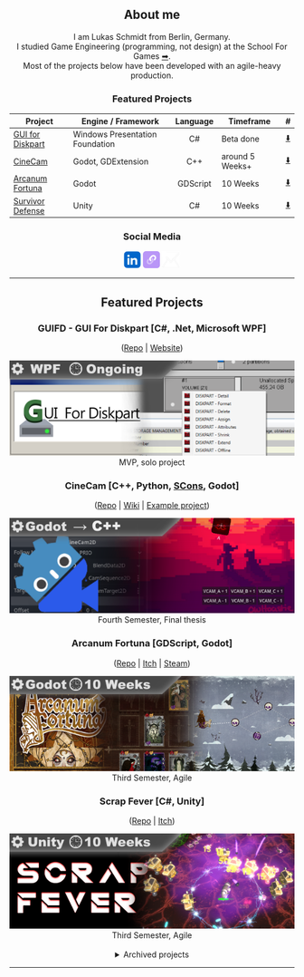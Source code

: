 <div align="center">

  <h2>About me</h2>
  
  <p>
    I am Lukas Schmidt from Berlin, Germany.<br />
    I studied Game Engineering (programming, not design) at the School For Games <a href="https://www.school4games.net">➡</a>. <br />
    Most of the projects below have been developed with an agile-heavy production.<br />

<h3>Featured Projects</h3>

| Project | Engine / Framework | Language | Timeframe | # |
| --- | --- | :---: | --- | :---: |
| [GUI for Diskpart](https://github.com/LumiToad/GUIForDiskpart) | Windows Presentation Foundation | C# | Beta done | [⬇️](#guifd_anchor) |
| [CineCam](https://github.com/LumiToad/GDExtension_CineCam) | Godot, GDExtension | C++ | around 5 Weeks+ | [⬇️](#cinecam_anchor) |
| [Arcanum Fortuna](https://github.com/LumiToad/ArcanumFortuna) | Godot | GDScript | 10 Weeks | [⬇️](#arcanum_anchor) |
| [Survivor Defense](https://github.com/LumiToad/WorkingTitle-SurvivorDefense) | Unity | C# | 10 Weeks | [⬇️](#scrap_anchor) |
    
<h3>Social Media</h3>
    <a href="https://www.linkedin.com/in/lukas-schmidt-93b532256/"><img src="https://github.com/LumiToad/LumiToad/blob/main/img/icons/linkedin.webp" alt="LinkedIn" width="30" height="30"/></a>
    <a href="https://lnk.bio/LumiToad"><img src="https://github.com/LumiToad/LumiToad/blob/main/img/icons/link_bio.png" alt="LinkBio" width="30" height="30" /></a>
    <a href="mailto:Lukas-Schmidt1996@hotmail.com"><img src="https://github.com/LumiToad/LumiToad/blob/main/img/icons/email.png" alt="LinkBio" width="33" height="30" /></a>
  </p>

  <hr />

  <h2>Featured Projects</h2>

  <h3>GUIFD - GUI For Diskpart [C#, .Net, Microsoft WPF]</h3>
  <a name="guifd_anchor"></a>
  <p>
      (<a href="https://github.com/LumiToad/GUIForDiskpart">Repo</a> | 
      <a href="#">Website</a>)
  </p>
  <a href="https://github.com/LumiToad/GUIForDiskpart">
    <img src="https://github.com/LumiToad/LumiToad/blob/main/img/banner/github_gui_banner.png" />
  </a><br />
  MVP, solo project
  <br />

  <h3>CineCam [C++, Python, <a href="https://scons.org">SCons</a>, Godot]</h3>
  <a name="cinecam_anchor"></a>
  <p>
      (<a href="https://github.com/LumiToad/GDExtension_CineCam">Repo</a> | 
      <a href="https://github.com/LumiToad/GDExtension_CineCam/wiki">Wiki</a> | 
      <a href="https://github.com/LumiToad/CineCam_Example">Example project</a>)
  </p>
  <a href="https://github.com/LumiToad/GDExtension_CineCam">
    <img src="https://github.com/LumiToad/GDExtension_CineCam/blob/main/images/github_cinecam_banner.png" />
  </a><br />
  Fourth Semester, Final thesis
  <br />

  <h3>Arcanum Fortuna [GDScript, Godot]</h3>
  <a name="arcanum_anchor"></a>
  <p>
      (<a href="https://github.com/LumiToad/ArcanumFortuna">Repo</a> | 
      <a href="https://s4g.itch.io/arcanum-fortuna">Itch</a> | 
      <a href="https://store.steampowered.com/app/2852690/Arcanum_Fortuna/">Steam</a>)
  </p>
  <a href="https://github.com/LumiToad/ArcanumFortuna">
    <img src="https://github.com/LumiToad/LumiToad/blob/main/img/banner/github_arcanum_banner.png" />
  </a><br />
  Third Semester, Agile
  <br />
  
  <h3>Scrap Fever [C#, Unity]</h3>
  <a name="scrap_anchor"></a>
  <p>
    (<a href="https://github.com/LumiToad/WorkingTitle-SurvivorDefense">Repo</a> | 
    <a href="https://s4g.itch.io/scrap-fever">Itch</a>)
  </p>
  <a href="https://github.com/LumiToad/WorkingTitle-SurvivorDefense">
  <img src="https://github.com/LumiToad/LumiToad/blob/main/img/banner/github_scrap_banner.png" />
  </a><br />
  Third Semester, Agile
  <br />

  <!-- --------START OF EXPAND SECTION-------- -->
  <br />
  <details> 
    <summary>Archived projects</summary>
    <p>
      <h2>School For Games</h2>
      <b>Important!</b> These are from my time in the School for Games.<br />
      My programming has improved since. However, these projects were agile team projects.<br />
      <h3>Brevity Of Gravity [GDScript, Godot]</h3>
      <a name="brevity_anchor"></a>
        <p>
          (<a href="https://github.com/LumiToad/BrevityOfGravity">Repo</a> | 
          <a href="https://brevity-of-gravity.school4games.net/">Website</a> | 
          <a href="https://s4g.itch.io/brevity-of-gravity">Itch</a>)
        </p>
      <a href="https://github.com/LumiToad/BrevityOfGravity">
      <img src="https://github.com/LumiToad/LumiToad/blob/main/img/banner/github_brevity_banner.png" />
      </a><br />
      First Semester, Agile<br />
      <h3>Hivebreaker [C#, Unity]</h3>
      <p>
        (<a href="https://github.com/LumiToad/Hivebreaker">Repo</a> | 
        <a href="https://s4g.itch.io/hivebreaker">Itch</a>)
      </p>
      <a href="https://github.com/LumiToad/Hivebreaker">
      <img src="https://github.com/LumiToad/LumiToad/blob/main/img/banner/github_hivebreaker_banner.png" />
      </a><br />
      Second Semester, Agile<br />
      <h3>Scrap Fever [C#, Unity]</h3>
      <p>
        (<a href="https://github.com/LumiToad/WorkingTitle-SurvivorDefense">Repo</a> | 
        <a href="https://s4g.itch.io/scrap-fever">Itch</a>)
      </p>
      <a href="https://github.com/LumiToad/WorkingTitle-SurvivorDefense">
        <img src="https://github.com/LumiToad/LumiToad/blob/main/img/banner/github_scrap_banner.png" />
      </a><br />
      Third Semester, Agile
      <h3>Clash of Words [C#, Unity]</h3>
      <p>
        (<a href="https://github.com/LumiToad/ClashOfWords">Repo</a> | 
        <a href="#">Website</a>)
      </p>
      <a href="https://github.com/LumiToad/ClashOfWords">
      <img src="https://github.com/LumiToad/LumiToad/blob/main/img/banner/github_cow_banner.png" />
      </a><br />
      Paused, code needs major refactor...<br />
    </p>
  </details>
 <!-- --------END OF EXPAND SECTION-------- -->

  <hr />
  
</div>
